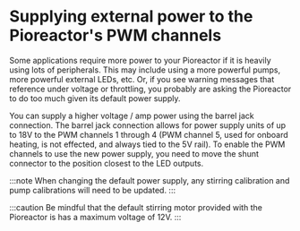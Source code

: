 # Supplying external power to the Pioreactor's PWM channels

Some applications require more power to your Pioreactor if it is heavily using lots of peripherals. This may include using a more powerful pumps, more powerful external LEDs, etc. Or, if you see warning messages that reference under voltage or throttling, you probably are asking the Pioreactor to do too much given its default power supply.

You can supply a higher voltage / amp power using the barrel jack connection. The barrel jack connection allows for power supply units of up to 18V to the PWM channels 1 through 4 (PWM channel 5, used for onboard heating, is not effected, and always tied to the 5V rail). To enable the PWM channels to use the new power supply, you need to move the shunt connector to the position closest to the LED outputs.

:::note
When changing the default power supply, any stirring calibration and pump calibrations will need to be updated.
:::

:::caution
Be mindful that the default stirring motor provided with the Pioreactor is has a maximum voltage of 12V.
:::



